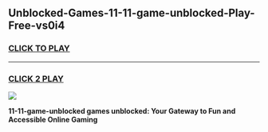 
## Unblocked-Games-11-11-game-unblocked-Play-Free-vs0i4
<h3>
<a href="https://premium76.site?title=11-11-game-unblocked&ref=23A">CLICK TO PLAY</a></h3>
<hr>

<h3>
<a href="https://premium76.site?title=11-11-game-unblocked&ref=23A">CLICK 2 PLAY</a>
  
</h3>

<a href="https://premium76.site?title=11-11-game-unblocked&ref=23A"><img src="https://clearcache.store/games.png"></a>


**11-11-game-unblocked games unblocked: Your Gateway to Fun and Accessible Online Gaming**
